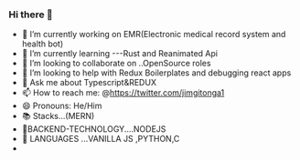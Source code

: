 ### Hi there 👋



- 🔭 I’m currently working on EMR(Electronic medical record system and health bot)
- 🌱 I’m currently learning ---Rust and Reanimated Api
- 👯 I’m looking to collaborate on ..OpenSource roles
- 🤔 I’m looking to help with Redux Boilerplates and debugging react apps
- 💬 Ask me about Typescript&REDUX
- 📫 How to reach me: @https://twitter.com/jimgitonga1 
- 😄 Pronouns: He/Him
- 📚 Stacks...(MERN)
-  🔧BACKEND-TECHNOLOGY....NODEJS
- 🚨 LANGUAGES ...VANILLA JS ,PYTHON,C
-

